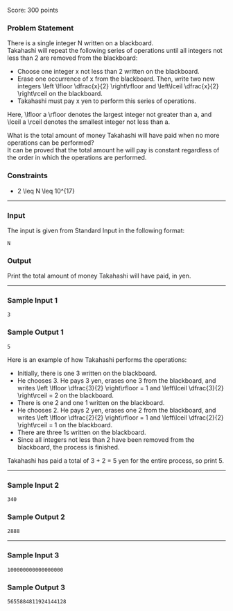 Score: 300 points

### Problem Statement

There is a single integer N written on a blackboard.  
Takahashi will repeat the following series of operations until all integers not less than 2 are removed from the blackboard:

* Choose one integer x not less than 2 written on the blackboard.
* Erase one occurrence of x from the blackboard. Then, write two new integers \left \lfloor \dfrac{x}{2} \right\rfloor and \left\lceil \dfrac{x}{2} \right\rceil on the blackboard.
* Takahashi must pay x yen to perform this series of operations.

Here, \lfloor a \rfloor denotes the largest integer not greater than a, and \lceil a \rceil denotes the smallest integer not less than a.

What is the total amount of money Takahashi will have paid when no more operations can be performed?  
It can be proved that the total amount he will pay is constant regardless of the order in which the operations are performed.

### Constraints

* 2 \leq N \leq 10^{17}

---

### Input

The input is given from Standard Input in the following format:

```
N
```

### Output

Print the total amount of money Takahashi will have paid, in yen.

---

### Sample Input 1

```
3
```

### Sample Output 1

```
5
```

Here is an example of how Takahashi performs the operations:

* Initially, there is one 3 written on the blackboard.
* He chooses 3. He pays 3 yen, erases one 3 from the blackboard, and writes \left \lfloor \dfrac{3}{2} \right\rfloor = 1 and \left\lceil \dfrac{3}{2} \right\rceil = 2 on the blackboard.
* There is one 2 and one 1 written on the blackboard.
* He chooses 2. He pays 2 yen, erases one 2 from the blackboard, and writes \left \lfloor \dfrac{2}{2} \right\rfloor = 1 and \left\lceil \dfrac{2}{2} \right\rceil = 1 on the blackboard.
* There are three 1s written on the blackboard.
* Since all integers not less than 2 have been removed from the blackboard, the process is finished.

Takahashi has paid a total of 3 + 2 = 5 yen for the entire process, so print 5.

---

### Sample Input 2

```
340
```

### Sample Output 2

```
2888
```

---

### Sample Input 3

```
100000000000000000
```

### Sample Output 3

```
5655884811924144128
```